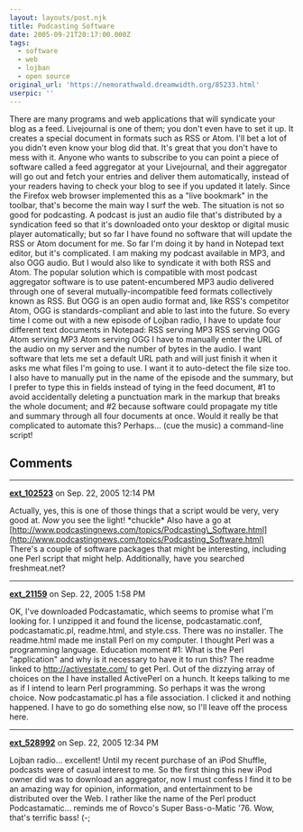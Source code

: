 ```yaml
---
layout: layouts/post.njk
title: Podcasting Software
date: 2005-09-21T20:17:00.000Z
tags:
  - software
  - web
  - lojban
  - open source
original_url: 'https://nemorathwald.dreamwidth.org/85233.html'
userpic: ''
---
```

There are many programs and web applications that will syndicate your blog as a feed. Livejournal is one of them; you don't even have to set it up. It creates a special document in formats such as RSS or Atom. I'll bet a lot of you didn't even know your blog did that. It's great that you don't have to mess with it. Anyone who wants to subscribe to you can point a piece of software called a feed aggregator at your Livejournal, and their aggregator will go out and fetch your entries and deliver them automatically, instead of your readers having to check your blog to see if you updated it lately. Since the Firefox web browser implemented this as a "live bookmark" in the toolbar, that's become the main way I surf the web. The situation is not so good for podcasting. A podcast is just an audio file that's distributed by a syndication feed so that it's downloaded onto your desktop or digital music player automatically; but so far I have found no software that will update the RSS or Atom document for me. So far I'm doing it by hand in Notepad text editor, but it's complicated. I am making my podcast available in MP3, and also OGG audio. But I would also like to syndicate it with both RSS and Atom. The popular solution which is compatible with most podcast aggregator software is to use patent-encumbered MP3 audio delivered through one of several mutually-incompatible feed formats collectively known as RSS. But OGG is an open audio format and, like RSS's competitor Atom, OGG is standards-compliant and able to last into the future. So every time I come out with a new episode of Lojban radio, I have to update four different text documents in Notepad: RSS serving MP3 RSS serving OGG Atom serving MP3 Atom serving OGG I have to manually enter the URL of the audio on my server and the number of bytes in the audio. I want software that lets me set a default URL path and will just finish it when it asks me what files I'm going to use. I want it to auto-detect the file size too. I also have to manually put in the name of the episode and the summary, but I prefer to type this in fields instead of tying in the feed document, #1 to avoid accidentally deleting a punctuation mark in the markup that breaks the whole document; and #2 because software could propagate my title and summary through all four documents at once. Would it really be that complicated to automate this? Perhaps... (cue the music) a command-line script!

## Comments

---

**[ext_102523](https://www.dreamwidth.org/users/ext_102523)** on Sep. 22, 2005 12:14 PM

Actually, yes, this is one of those things that a script would be very, very good at. _Now_ you see the light! \*chuckle\* Also have a go at [http://www.podcastingnews.com/topics/Podcasting\_Software.html](http://www.podcastingnews.com/topics/Podcasting_Software.html) There's a couple of software packages that might be interesting, including one Perl script that might help. Additionally, have you searched freshmeat.net?

---

**[ext_21159](https://www.dreamwidth.org/users/ext_21159)** on Sep. 22, 2005 1:58 PM

OK, I've downloaded Podcastamatic, which seems to promise what I'm looking for. I unzipped it and found the license, podcastamatic.conf, podcastamatic.pl, readme.html, and style.css. There was no installer. The readme.html made me install Perl on my computer. I thought Perl was a programming language. Education moment #1: What is the Perl "application" and why is it necessary to have it to run this? The readme linked to http://activestate.com/ to get Perl. Out of the dizzying array of choices on the I have installed ActivePerl on a hunch. It keeps talking to me as if I intend to learn Perl programming. So perhaps it was the wrong choice. Now podcastamatic.pl has a file association. I clicked it and nothing happened. I have to go do something else now, so I'll leave off the process here.

---

**[ext_528992](https://www.dreamwidth.org/users/ext_528992)** on Sep. 22, 2005 12:34 PM

Lojban radio… excellent! Until my recent purchase of an iPod Shuffle, podcasts were of casual interest to me. So the first thing this new iPod owner did was to download an aggregator, now I must confess I find it to be an amazing way for opinion, information, and entertainment to be distributed over the Web. I rather like the name of the Perl product Podcastamatic... reminds me of Rovco's Super Bass-o-Matic '76. Wow, that's terrific bass! (-;
